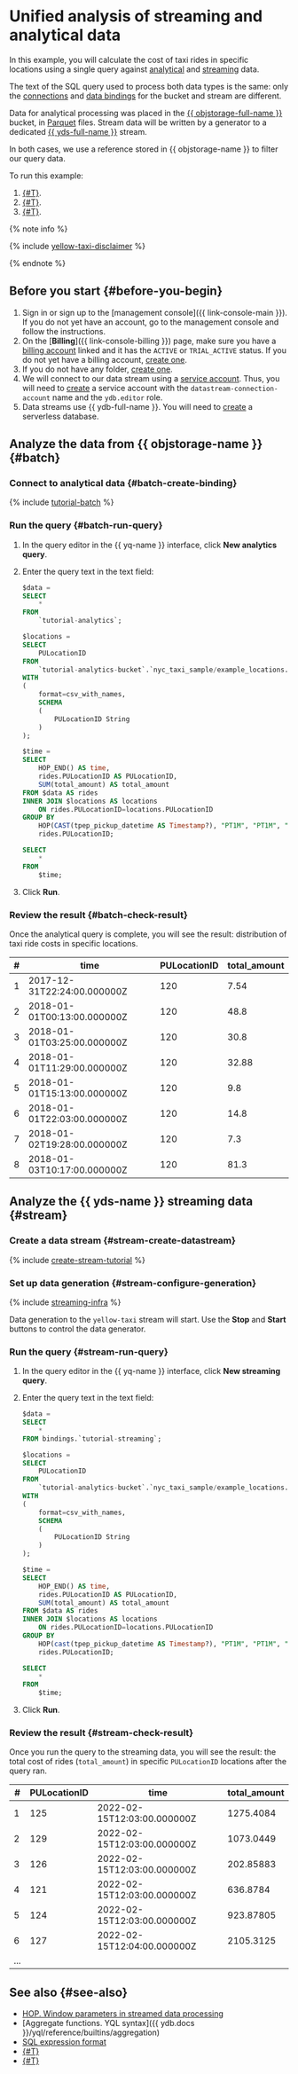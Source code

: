 # Unified analysis of streaming and analytical data

In this example, you will calculate the cost of taxi rides in specific locations using a single query against [analytical](../concepts/batch-processing.md) and [streaming](../concepts/stream-processing.md) data.

The text of the SQL query used to process both data types is the same: only the [connections](../concepts/glossary.md#connection) and [data bindings](../concepts/glossary.md#binding) for the bucket and stream are different.

Data for analytical processing was placed in the [{{ objstorage-full-name }}](../../storage/index.yaml) bucket, in [Parquet](https://parquet.apache.org/docs/file-format/) files. Stream data will be written by a generator to a dedicated [{{ yds-full-name }}](../../data-streams/index.yaml) stream.

In both cases, we use a reference stored in {{ objstorage-name }} to filter our query data.

To run this example:

1. [{#T}](#before-you-begin).
1. [{#T}](#batch).
1. [{#T}](#stream).

{% note info %}

{% include [yellow-taxi-disclaimer](../_includes/yellow-taxi-disclaimer.md) %}

{% endnote %}

## Before you start {#before-you-begin}

1. Sign in or sign up to the [management console]({{ link-console-main }}). If you do not yet have an account, go to the management console and follow the instructions.
1. On the [**Billing**]({{ link-console-billing }}) page, make sure you have a [billing account](../../billing/concepts/billing-account.md) linked and it has the `ACTIVE` or `TRIAL_ACTIVE` status. If you do not yet have a billing account, [create one](../../billing/quickstart/index.md#create_billing_account).
1. If you do not have any folder, [create one](../../resource-manager/operations/folder/create.md).
1. We will connect to our data stream using a [service account](../../iam/concepts/users/service-accounts.md). Thus, you will need to [create](../../iam/operations/sa/create.md#create-sa) a service account with the `datastream-connection-account` name and the `ydb.editor` role.
1. Data streams use {{ ydb-full-name }}. You will need to [create](../../ydb/quickstart.md#serverless) a serverless database.

## Analyze the data from {{ objstorage-name }} {#batch}

### Connect to analytical data {#batch-create-binding}

{% include [tutorial-batch](../_includes/create-tutorial-batch-infra.md) %}

### Run the query {#batch-run-query}

1. In the query editor in the {{ yq-name }} interface, click **New analytics query**.
1. Enter the query text in the text field:

   ```sql
   $data =
   SELECT
       *
   FROM
       `tutorial-analytics`;

   $locations =
   SELECT
       PULocationID
   FROM
       `tutorial-analytics-bucket`.`nyc_taxi_sample/example_locations.csv`
   WITH
   (
       format=csv_with_names,
       SCHEMA
       (
           PULocationID String
       )
   );

   $time =
   SELECT
       HOP_END() AS time,
       rides.PULocationID AS PULocationID,
       SUM(total_amount) AS total_amount
   FROM $data AS rides
   INNER JOIN $locations AS locations
       ON rides.PULocationID=locations.PULocationID
   GROUP BY
       HOP(CAST(tpep_pickup_datetime AS Timestamp?), "PT1M", "PT1M", "PT1M"),
       rides.PULocationID;

   SELECT
       *
   FROM
       $time;
   ```

1. Click **Run**.

### Review the result {#batch-check-result}

Once the analytical query is complete, you will see the result: distribution of taxi ride costs in specific locations.

| # | time | PULocationID | total_amount |
| --- | --- | --- | --- |
| 1 | 2017-12-31T22:24:00.000000Z | 120 | 7.54 |
| 2 | 2018-01-01T00:13:00.000000Z | 120 | 48.8 |
| 3 | 2018-01-01T03:25:00.000000Z | 120 | 30.8 |
| 4 | 2018-01-01T11:29:00.000000Z | 120 | 32.88 |
| 5 | 2018-01-01T15:13:00.000000Z | 120 | 9.8 |
| 6 | 2018-01-01T22:03:00.000000Z | 120 | 14.8 |
| 7 | 2018-01-02T19:28:00.000000Z | 120 | 7.3 |
| 8 | 2018-01-03T10:17:00.000000Z | 120 | 81.3 |

## Analyze the {{ yds-name }} streaming data {#stream}

### Create a data stream {#stream-create-datastream}

{% include [create-stream-tutorial](../../_includes/data-streams/create-stream-tutorial.md) %}

### Set up data generation {#stream-configure-generation}

{% include [streaming-infra](../_includes/create-tutorial-streaming-infra.md) %}

Data generation to the `yellow-taxi` stream will start. Use the **Stop** and **Start** buttons to control the data generator.

### Run the query {#stream-run-query}

1. In the query editor in the {{ yq-name }} interface, click **New streaming query**.
1. Enter the query text in the text field:

   ```sql
   $data =
   SELECT
       *
   FROM bindings.`tutorial-streaming`;

   $locations =
   SELECT
       PULocationID
   FROM
       `tutorial-analytics-bucket`.`nyc_taxi_sample/example_locations.csv`
   WITH
   (
       format=csv_with_names,
       SCHEMA
       (
           PULocationID String
       )
   );

   $time =
   SELECT
       HOP_END() AS time,
       rides.PULocationID AS PULocationID,
       SUM(total_amount) AS total_amount
   FROM $data AS rides
   INNER JOIN $locations AS locations
       ON rides.PULocationID=locations.PULocationID
   GROUP BY
       HOP(cast(tpep_pickup_datetime AS Timestamp?), "PT1M", "PT1M", "PT1M"),
       rides.PULocationID;

   SELECT
       *
   FROM
       $time;
   ```

1. Click **Run**.

### Review the result {#stream-check-result}

Once you run the query to the streaming data, you will see the result: the total cost of rides (`total_amount`) in specific `PULocationID` locations after the query ran.

| # | PULocationID | time | total_amount |
| --- | --- | --- | --- |
| 1 | 125 | 2022-02-15T12:03:00.000000Z | 1275.4084 |
| 2 | 129 | 2022-02-15T12:03:00.000000Z | 1073.0449 |
| 3 | 126 | 2022-02-15T12:03:00.000000Z | 202.85883 |
| 4 | 121 | 2022-02-15T12:03:00.000000Z | 636.8784 |
| 5 | 124 | 2022-02-15T12:03:00.000000Z | 923.87805 |
| 6 | 127 | 2022-02-15T12:04:00.000000Z | 2105.3125 |
| ... |

## See also {#see-also}

* [HOP. Window parameters in streamed data processing](../concepts/stream-processing-windows.md)
* [Aggregate functions. YQL syntax]({{ ydb.docs }}/yql/reference/builtins/aggregation)
* [SQL expression format](../sources-and-sinks/data-streams-binding.md#model-dannyh)
* [{#T}](../concepts/batch-processing.md)
* [{#T}](../concepts/stream-processing.md)
